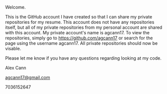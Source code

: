 Welcome.

This is the GitHub account I have created so that I can share my private repositories for my resume.
This account does not have any repositories itself, but all of my private repositories from my
personal account are shared with this account. My private account's name is agcann17. To view the
repositories, simply go to https://github.com/agcann17 or search for the page using the username
agcann17. All private repositories should now be visable.

Please let me know if you have any questions regarding looking at my code. 

Alex Cann

agcann17@gmail.com

7036152647
